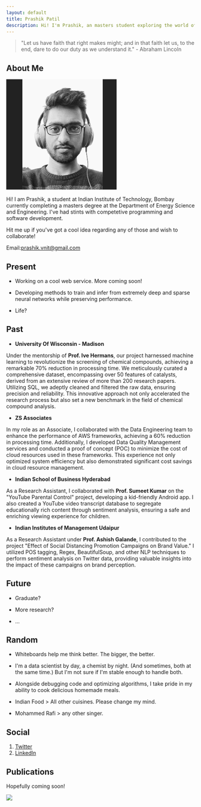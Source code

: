 ```yaml
---
layout: default
title: Prashik Patil
description: Hi! I'm Prashik, an masters student exploring the world of materials and computer science.
---
```


> "Let us have faith that right makes might; and in that faith let us, to the end, dare to do our duty as we understand it." - Abraham Lincoln

## About Me

<img class="profile-picture" src="Prashik.png">

Hi! I am Prashik, a student at Indian Institute of Technology, Bombay currently completing a masters degree at the Department of Energy Science and Engineering. I've had stints with competetive programming and software development.  

Hit me up if you've got a cool idea regarding any of those and wish to collaborate!

Email:[prashik.vnit@gmail.com](mailto:prashik.vnit@gmail.com?subject=Webpage)


## Present

* Working on a cool web service. More coming soon!

* Developing methods to train and infer from extremely deep and sparse neural networks while preserving performance. 

* Life?


## Past

* **University Of Wisconsin - Madison**	
	

Under the mentorship of **Prof. Ive Hermans**, our project harnessed machine learning to revolutionize the screening of chemical compounds, achieving a remarkable 70% reduction in processing time. We meticulously curated a comprehensive dataset, encompassing over 50 features of catalysts, derived from an extensive review of more than 200 research papers. Utilizing SQL, we adeptly cleaned and filtered the raw data, ensuring precision and reliability. This innovative approach not only accelerated the research process but also set a new benchmark in the field of chemical compound analysis.


* **ZS Associates**	

In my role as an Associate, I collaborated with the Data Engineering team to enhance the performance of AWS frameworks, achieving a 60% reduction in processing time. Additionally, I developed Data Quality Management services and conducted a proof of concept (POC) to minimize the cost of cloud resources used in these frameworks. This experience not only optimized system efficiency but also demonstrated significant cost savings in cloud resource management.


* **Indian School of Business	Hyderabad**

As a Research Assistant, I collaborated with **Prof. Sumeet Kumar** on the "YouTube Parental Control" project, developing a kid-friendly Android app. I also created a YouTube video transcript database to segregate educationally rich content through sentiment analysis, ensuring a safe and enriching viewing experience for children.


* **Indian Institutes of Management Udaipur**
  
As a Research Assistant under **Prof. Ashish Galande**, I contributed to the project "Effect of Social Distancing Promotion Campaigns on Brand Value." I utilized POS tagging, Regex, BeautifulSoup, and other NLP techniques to perform sentiment analysis on Twitter data, providing valuable insights into the impact of these campaigns on brand perception.



## Future


* Graduate?

* More research?

* ...

## Random

* Whiteboards help me think better. The bigger, the better. 

* I'm a data scientist by day, a chemist by night. (And sometimes, both at the same time.) But I'm not sure if I'm stable enough to handle both.
  
* Alongside debugging code and optimizing algorithms, I take pride in my ability to cook delicious homemade meals.

* Indian Food > All other cuisines. Please change my mind. 

* Mohammed Rafi > any other singer.


## Social

1. [Twitter](https://x.com/hotshott_22)
2. [LinkedIn](https://www.linkedin.com/in/prashikpatil/)  


## Publications

Hopefully coming soon!

<img src="https://imgs.xkcd.com/comics/machine_learning_2x.png">



